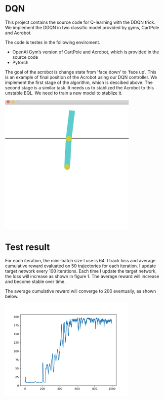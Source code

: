 # DQN 

This project contains the source code for Q-learning with the DDQN trick. We implement the DDQN in two classific model provided by gyms, CartPole and Acrobot. 

The code is testes in the following enviroment.

- OpenAI Gym’s version of CartPole and Acrobot, which is provided in the source code
- Pytorch

The goal of the acrobot is change state from 'face down' to 'face up'. This is an example of final position of the Acrobot using our DQN controller. We implement the first stage of the algorithm, which is descibed above. The second stage is a similar task. It needs us to stablized the Acrobot to this unstable EQL. We need to train a new model to stablize it.

<img src="document/img/acrobot_final_position.png" width="400"><br>



# Test result

For each iteration, the mini-batch size I use is 64. I track loss and average cumulative reward evaluated on 50 trajectories for each iteration. I update target network every 100 iterations. Each time I update the target network, the loss will increase as shown in figure 1. The average reward will increase and become stable over time. 

The average cumulative reward will converge to 200 eventually, as shown below.
 
 <img src="document/img/avg_reward1.png" width="400"><br>
 

